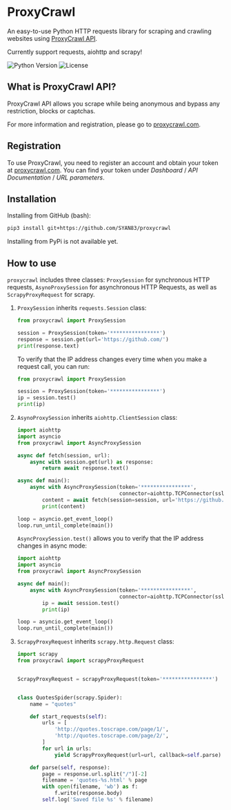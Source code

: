 # ProxyCrawl

An easy-to-use Python HTTP requests library for scraping and crawling websites using [ProxyCrawl API](https://proxycrawl.com).

Currently support requests, aiohttp and scrapy!

![Python Version](https://img.shields.io/pypi/pyversions/Django.svg)
![License](https://img.shields.io/github/license/mashape/apistatus.svg)

## What is ProxyCrawl API?

ProxyCrawl API allows you scrape while being anonymous and bypass any restriction, blocks or captchas. 

For more information and registration, please go to [proxycrawl.com](https://proxycrawl.com/).

## Registration

To use ProxyCrawl, you need to register an account and obtain your token at [proxycrawl.com](https://proxycrawl.com/). 
You can find your token under *Dashboard* / *API Documentation* / *URL parameters*.

## Installation

Installing from GitHub (bash):

```bash
pip3 install git+https://github.com/SYAN83/proxycrawl
```

Installing from PyPi is not available yet.

## How to use

`proxycrawl` includes three classes:
 `ProxySession` for synchronous HTTP requests, 
 `AsynoProxySession` for asynchronous HTTP Requests,
  as well as `ScrapyProxyRequest` for scrapy.
 
1. `ProxySession` inherits `requests.Session` class:

    ```python
    from proxycrawl import ProxySession
    
    session = ProxySession(token='****************')
    response = session.get(url='https://github.com/')
    print(response.text)
    ```
    
    To verify that the IP address changes every time when you make a request call, you can run:
    
    ```python
    from proxycrawl import ProxySession
    
    session = ProxySession(token='****************')
    ip = session.test()
    print(ip)
    ```

2. `AsynoProxySession` inherits `aiohttp.ClientSession` class:
    
    ```python
    import aiohttp
    import asyncio
    from proxycrawl import AsyncProxySession
    
    async def fetch(session, url):
        async with session.get(url) as response:
            return await response.text()
    
    async def main():
        async with AsyncProxySession(token='****************', 
                                     connector=aiohttp.TCPConnector(ssl=False)) as session:
            content = await fetch(session=session, url='https://github.com/')
            print(content)
    
    loop = asyncio.get_event_loop()
    loop.run_until_complete(main())
    ``` 
    
    `AsyncProxySession.test()` allows you to verify that the IP address changes in async mode:
    
    ```python
    import aiohttp
    import asyncio
    from proxycrawl import AsyncProxySession
 
    async def main():
        async with AsyncProxySession(token='****************', 
                                     connector=aiohttp.TCPConnector(ssl=False)) as session:
            ip = await session.test()
            print(ip)
    
    loop = asyncio.get_event_loop()
    loop.run_until_complete(main())
    ``` 

3. `ScrapyProxyRequest` inherits `scrapy.http.Request` class:
    
    ```python
    import scrapy
    from proxycrawl import scrapyProxyRequest
    

    ScrapyProxyRequest = scrapyProxyRequest(token='****************')
 
 
    class QuotesSpider(scrapy.Spider):
        name = "quotes"
    
        def start_requests(self):
            urls = [
                'http://quotes.toscrape.com/page/1/',
                'http://quotes.toscrape.com/page/2/',
            ]
            for url in urls:
                yield ScrapyProxyRequest(url=url, callback=self.parse)
    
        def parse(self, response):
            page = response.url.split("/")[-2]
            filename = 'quotes-%s.html' % page
            with open(filename, 'wb') as f:
                f.write(response.body)
            self.log('Saved file %s' % filename)
    ```